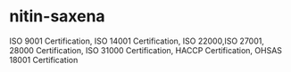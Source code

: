 # nitin-saxena
ISO 9001 Certification, ISO 14001 Certification, ISO 22000,ISO 27001, 28000 Certification, ISO 31000 Certification, HACCP Certification, OHSAS 18001 Certification

